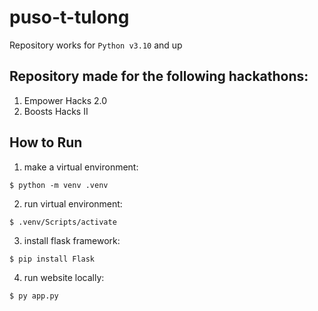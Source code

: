 # puso-t-tulong

Repository works for `Python v3.10` and up

## Repository made for the following hackathons:
1. Empower Hacks 2.0
2. Boosts Hacks II 

## How to Run 
1. make a virtual environment:
```
$ python -m venv .venv
```

2. run virtual environment: 
```
$ .venv/Scripts/activate
```

3. install flask framework: 
```
$ pip install Flask
```

4. run website locally: 
```
$ py app.py
```
